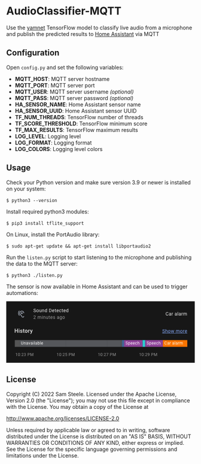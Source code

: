 # AudioClassifier-MQTT

Use the [yamnet](https://tfhub.dev/google/yamnet/) TensorFlow model to classify live audio from a microphone and publish the predicted results to [Home Assistant](https://www.home-assistant.io/) via MQTT

## Configuration

Open `config.py` and set the following variables:

* __MQTT_HOST__: MQTT server hostname
* __MQTT_PORT__: MQTT server port
* __MQTT_USER__: MQTT server username _(optional)_
* __MQTT_PASS__: MQTT server password _(optional)_
* __HA_SENSOR_NAME__: Home Assistant sensor name
* __HA_SENSOR_UUID__: Home Assistant sensor UUID
* __TF_NUM_THREADS__: TensorFlow number of threads
* __TF_SCORE_THRESHOLD__: TensorFlow minimum score
* __TF_MAX_RESULTS__: TensorFlow maximum results
* __LOG_LEVEL__: Logging level
* __LOG_FORMAT__: Logging format
* __LOG_COLORS__: Logging level colors

## Usage

Check your Python version and make sure version 3.9 or newer is installed on your system:

```shell
$ python3 --version
```

Install required python3 modules:

```shell
$ pip3 install tflite_support
```

On Linux, install the PortAudio library:
```shell
$ sudo apt-get update && apt-get install libportaudio2
```

Run the `listen.py` script to start listening to the microphone and publishing the data to the MQTT server:
```shell
$ python3 ./listen.py
```

The sensor is now available in Home Assistant and can be used to trigger automations:

![Home Assistant Screenshot](images/home-assistant.png)

## License

Copyright (C) 2022 Sam Steele. Licensed under the Apache License, Version 2.0 (the "License"); you may not use this file except in compliance with the License. You may obtain a copy of the License at

http://www.apache.org/licenses/LICENSE-2.0

Unless required by applicable law or agreed to in writing, software distributed under the License is distributed on an "AS IS" BASIS, WITHOUT WARRANTIES OR CONDITIONS OF ANY KIND, either express or implied. See the License for the specific language governing permissions and limitations under the License.
